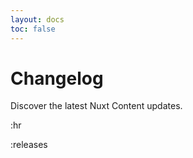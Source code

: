 ```yaml
---
layout: docs
toc: false
---
```


# Changelog

Discover the latest Nuxt Content updates.

:hr

:releases
